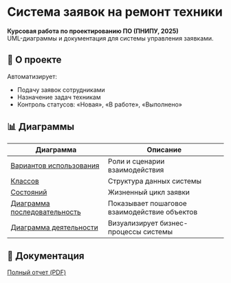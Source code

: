 # Система заявок на ремонт техники

**Курсовая работа по проектированию ПО (ПНИПУ, 2025)**  
UML-диаграммы и документация для системы управления заявками.

## 📌 О проекте
Автоматизирует:
- Подачу заявок сотрудниками
- Назначение задач техникам
- Контроль статусов: «Новая», «В работе», «Выполнено»

## 📊 Диаграммы
| Диаграмма                  | Описание                          |
|----------------------------|-----------------------------------|
| [Вариантов использования](http://github.com/Andrei900-1/office-equipment-repair-system/blob/main/%D0%94%D0%B8%D0%B0%D0%B3%D1%80%D0%B0%D0%BC%D0%BC%D0%B0%20%D0%B2%D0%B0%D1%80%D0%B8%D0%B0%D0%BD%D1%82%D0%BE%D0%B2%20%D0%B8%D1%81%D0%BF%D0%BE%D0%BB%D1%8C%D0%B7%D0%BE%D0%B2%D0%B0%D0%BD%D0%B8%D1%8F.png) | Роли и сценарии взаимодействия |
| [Классов](https://github.com/Andrei900-1/office-equipment-repair-system/blob/main/%D0%94%D0%B8%D0%B0%D0%B3%D1%80%D0%B0%D0%BC%D0%BC%D0%B0%20%D0%BA%D0%BB%D0%B0%D1%81%D0%BE%D0%B2.png)           | Структура данных системы       |
| [Состояний](https://github.com/Andrei900-1/office-equipment-repair-system/blob/main/%D0%94%D0%B8%D0%B0%D0%B3%D1%80%D0%B0%D0%BC%D0%BC%D0%B0%20%D1%81%D0%BE%D1%81%D1%82%D0%B8%D1%8F%D0%BD%D0%B8%D1%8F%201.png)                | Жизненный цикл заявки         |
| [Диаграмма последовательность](https://github.com/Andrei900-1/office-equipment-repair-system/blob/main/%D0%94%D0%B8%D0%B0%D0%B3%D1%80%D0%B0%D0%BC%D0%BC%D0%B0%20%D0%BF%D0%BE%D1%81%D0%BB%D0%B5%D0%B4%D0%BE%D0%B2%D0%B0%D1%82%D0%B5%D0%BB%D1%8C%D0%BD%D0%BE%D1%81%D1%82%D0%B8.png)                | Показывает пошаговое взаимодействие объектов         |
| [Диаграмма деятельности](https://github.com/Andrei900-1/office-equipment-repair-system/blob/main/%D0%94%D0%B8%D0%B0%D0%B3%D1%80%D0%B0%D0%BC%D0%BC%D0%B0%20%D0%B4%D0%B5%D1%8F%D1%82%D0%B5%D0%BB%D1%8C%D0%BD%D0%BE%D1%81%D1%82%D0%B8.png)                | Визуализирует бизнес-процессы системы         |
## 📄 Документация
[Полный отчет (PDF)](http://github.com/Andrei900-1/office-equipment-repair-system/blob/main/%D0%B0%D1%85%D0%B8%D1%82%D0%B5%D0%BA%D1%82%D1%83%D1%80%D0%B0%20%D0%B8%20%D0%BF%D1%80%D0%BE%D0%B5%D1%82%D0%B8%D1%80%D0%BE%D0%B2%D0%B0%D0%BD%D0%B8%D0%B5%20%D0%BF%D0%BE%20uml.pdf)
